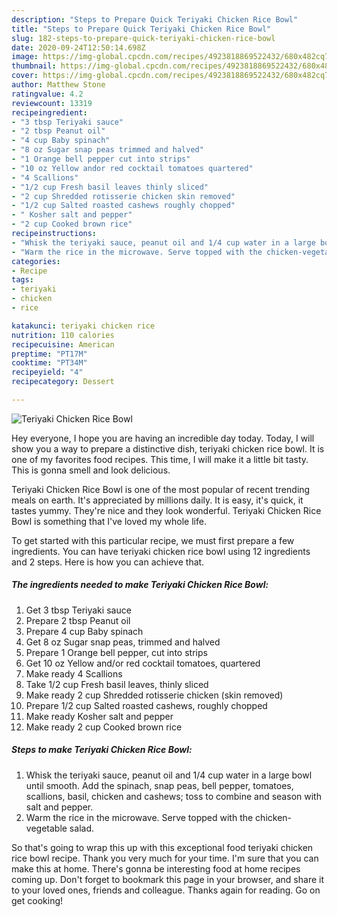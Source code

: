 ```yaml
---
description: "Steps to Prepare Quick Teriyaki Chicken Rice Bowl"
title: "Steps to Prepare Quick Teriyaki Chicken Rice Bowl"
slug: 182-steps-to-prepare-quick-teriyaki-chicken-rice-bowl
date: 2020-09-24T12:50:14.698Z
image: https://img-global.cpcdn.com/recipes/4923818869522432/680x482cq70/teriyaki-chicken-rice-bowl-recipe-main-photo.jpg
thumbnail: https://img-global.cpcdn.com/recipes/4923818869522432/680x482cq70/teriyaki-chicken-rice-bowl-recipe-main-photo.jpg
cover: https://img-global.cpcdn.com/recipes/4923818869522432/680x482cq70/teriyaki-chicken-rice-bowl-recipe-main-photo.jpg
author: Matthew Stone
ratingvalue: 4.2
reviewcount: 13319
recipeingredient:
- "3 tbsp Teriyaki sauce"
- "2 tbsp Peanut oil"
- "4 cup Baby spinach"
- "8 oz Sugar snap peas trimmed and halved"
- "1 Orange bell pepper cut into strips"
- "10 oz Yellow andor red cocktail tomatoes quartered"
- "4 Scallions"
- "1/2 cup Fresh basil leaves thinly sliced"
- "2 cup Shredded rotisserie chicken skin removed"
- "1/2 cup Salted roasted cashews roughly chopped"
- " Kosher salt and pepper"
- "2 cup Cooked brown rice"
recipeinstructions:
- "Whisk the teriyaki sauce, peanut oil and 1/4 cup water in a large bowl until smooth. Add the spinach, snap peas, bell pepper, tomatoes, scallions, basil, chicken and cashews; toss to combine and season with salt and pepper."
- "Warm the rice in the microwave. Serve topped with the chicken-vegetable salad."
categories:
- Recipe
tags:
- teriyaki
- chicken
- rice

katakunci: teriyaki chicken rice 
nutrition: 110 calories
recipecuisine: American
preptime: "PT17M"
cooktime: "PT34M"
recipeyield: "4"
recipecategory: Dessert

---
```



![Teriyaki Chicken Rice Bowl](https://img-global.cpcdn.com/recipes/4923818869522432/680x482cq70/teriyaki-chicken-rice-bowl-recipe-main-photo.jpg)

Hey everyone, I hope you are having an incredible day today. Today, I will show you a way to prepare a distinctive dish, teriyaki chicken rice bowl. It is one of my favorites food recipes. This time, I will make it a little bit tasty. This is gonna smell and look delicious.

Teriyaki Chicken Rice Bowl is one of the most popular of recent trending meals on earth. It's appreciated by millions daily. It is easy, it's quick, it tastes yummy. They're nice and they look wonderful. Teriyaki Chicken Rice Bowl is something that I've loved my whole life.




To get started with this particular recipe, we must first prepare a few ingredients. You can have teriyaki chicken rice bowl using 12 ingredients and 2 steps. Here is how you can achieve that.

<!--inarticleads1-->

##### The ingredients needed to make Teriyaki Chicken Rice Bowl:

1. Get 3 tbsp Teriyaki sauce
1. Prepare 2 tbsp Peanut oil
1. Prepare 4 cup Baby spinach
1. Get 8 oz Sugar snap peas, trimmed and halved
1. Prepare 1 Orange bell pepper, cut into strips
1. Get 10 oz Yellow and/or red cocktail tomatoes, quartered
1. Make ready 4 Scallions
1. Take 1/2 cup Fresh basil leaves, thinly sliced
1. Make ready 2 cup Shredded rotisserie chicken (skin removed)
1. Prepare 1/2 cup Salted roasted cashews, roughly chopped
1. Make ready  Kosher salt and pepper
1. Make ready 2 cup Cooked brown rice




<!--inarticleads2-->

##### Steps to make Teriyaki Chicken Rice Bowl:

1. Whisk the teriyaki sauce, peanut oil and 1/4 cup water in a large bowl until smooth. Add the spinach, snap peas, bell pepper, tomatoes, scallions, basil, chicken and cashews; toss to combine and season with salt and pepper.
1. Warm the rice in the microwave. Serve topped with the chicken-vegetable salad.




So that's going to wrap this up with this exceptional food teriyaki chicken rice bowl recipe. Thank you very much for your time. I'm sure that you can make this at home. There's gonna be interesting food at home recipes coming up. Don't forget to bookmark this page in your browser, and share it to your loved ones, friends and colleague. Thanks again for reading. Go on get cooking!
